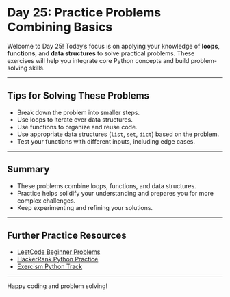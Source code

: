 # Day 25: Practice Problems Combining Basics

Welcome to Day 25! Today’s focus is on applying your knowledge of **loops**, **functions**, and **data structures** to solve practical problems. These exercises will help you integrate core Python concepts and build problem-solving skills.

---

## Tips for Solving These Problems

- Break down the problem into smaller steps.
- Use loops to iterate over data structures.
- Use functions to organize and reuse code.
- Use appropriate data structures (`list`, `set`, `dict`) based on the problem.
- Test your functions with different inputs, including edge cases.

---

## Summary

- These problems combine loops, functions, and data structures.
- Practice helps solidify your understanding and prepares you for more complex challenges.
- Keep experimenting and refining your solutions.

---

## Further Practice Resources

- [LeetCode Beginner Problems](https://leetcode.com/problemset/all/?difficulty=Easy)
- [HackerRank Python Practice](https://www.hackerrank.com/domains/tutorials/10-days-of-python)
- [Exercism Python Track](https://exercism.org/tracks/python)

---

Happy coding and problem solving! 
